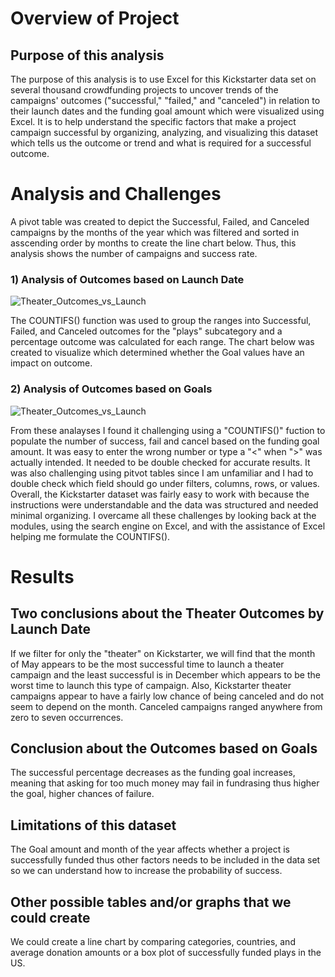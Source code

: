 # Overview of Project
## Purpose of this analysis
The purpose of this analysis is to use Excel for this Kickstarter data set on several thousand crowdfunding projects to uncover trends of the campaigns' outcomes ("successful," "failed," and "canceled") in relation to their launch dates and the funding goal amount which were visualized using Excel. It is to help understand the specific factors that make a project campaign successful by organizing, analyzing, and visualizing this dataset which tells us the outcome or trend and what is required for a successful outcome. 

# Analysis and Challenges
A pivot table was created to depict the Successful, Failed, and Canceled campaigns by the months of the year which was filtered and sorted in asscending order by months to create the line chart below. Thus, this analysis shows the number of campaigns and success rate.
### 1) Analysis of Outcomes based on Launch Date
![Theater_Outcomes_vs_Launch](https://user-images.githubusercontent.com/33900637/142798072-d55844c0-b68f-40e8-81cb-c54cfe8fe4a7.png)

The COUNTIFS() function was used to group the ranges into Successful, Failed, and Canceled outcomes for the "plays" subcategory and a percentage outcome was calculated for each range.
The chart below was created to visualize which determined whether the Goal values have an impact on outcome.
### 2) Analysis of Outcomes based on Goals
![Theater_Outcomes_vs_Launch](https://user-images.githubusercontent.com/33900637/142798200-9105e331-3870-471e-96a3-dd52cb4745e2.png)

From these analayses I found it challenging using a "COUNTIFS()" fuction to populate the number of success, fail and cancel based on the funding goal amount. It was easy to enter the wrong number or type a "<" when ">" was actually intended. It needed to be double checked for accurate results. It was also challenging using pitvot tables since I am unfamiliar and I had to double check which field should go under filters, columns, rows, or values. Overall, the Kickstarter dataset was fairly easy to work with because the instructions were understandable and the data was structured and needed minimal organizing. I overcame all these challenges by looking back at the modules, using the search engine on Excel, and with the assistance of Excel helping me formulate the COUNTIFS(). 

# Results
## Two conclusions about the Theater Outcomes by Launch Date
If we filter for only the "theater" on Kickstarter, we will find that the month of May appears to be the most successful time to launch a theater campaign and the least successful is in December which appears to be the worst time to launch this type of campaign. Also, Kickstarter theater campaigns appear to have a fairly low chance of being canceled and do not seem to depend on the month. Canceled campaigns ranged anywhere from zero to seven occurrences.
## Conclusion about the Outcomes based on Goals
The successful percentage decreases as the funding goal increases, meaning that asking for too much money may fail in fundrasing thus higher the goal, higher chances of failure.
## Limitations of this dataset
The Goal amount and month of the year affects whether a project is successfully funded thus other factors needs to be included in the data set so we can understand how to increase the probability of success.
## Other possible tables and/or graphs that we could create
We could create a line chart by comparing categories, countries, and average donation amounts or a box plot of successfully funded plays in the US. 
